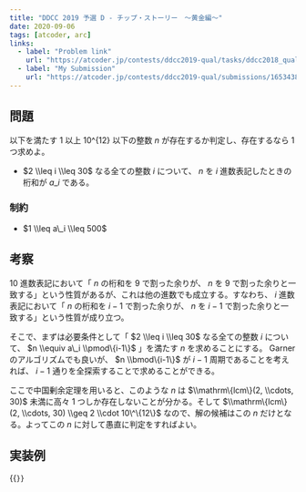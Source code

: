 ```yaml
---
title: "DDCC 2019 予選 D - チップ・ストーリー　～黄金編～"
date: 2020-09-06
tags: [atcoder, arc]
links:
  - label: "Problem link"
    url: "https://atcoder.jp/contests/ddcc2019-qual/tasks/ddcc2018_qual_d"
  - label: "My Submission"
    url: "https://atcoder.jp/contests/ddcc2019-qual/submissions/16534387"
---
```


## 問題

以下を満たす $1$ 以上 $10\^\{12\}$ 以下の整数 $n$ が存在するか判定し、存在するなら 1 つ求めよ。

- $2 \\leq i \\leq 30$ なる全ての整数 $i$ について、 $n$ を $i$ 進数表記したときの桁和が $a\_i$ である。

### 制約

- $1 \\leq a\_i \\leq 500$

## 考察

$10$ 進数表記において「 $n$ の桁和を $9$ で割った余りが、 $n$ を $9$ で割った余りと一致する」という性質があるが、これは他の進数でも成立する。すなわち、 $i$ 進数表記において「 $n$ の桁和を $i-1$ で割った余りが、 $n$ を $i-1$ で割った余りと一致する」という性質が成り立つ。

そこで、まずは必要条件として「 $2 \\leq i \\leq 30$ なる全ての整数 $i$ について、 $n \\equiv a\_i \\pmod\{i-1\}$ 」を満たす $n$ を求めることにする。
Garner のアルゴリズムでも良いが、 $n \\bmod\{i-1\}$ が $i-1$ 周期であることを考えれば、 $i-1$ 通りを全探索することで求めることができる。

ここで中国剰余定理を用いると、このような $n$ は $\\mathrm\{lcm\}(2, \\cdots, 30)$ 未満に高々 1 つしか存在しないことが分かる。そして $\\mathrm\{lcm\}(2, \\cdots, 30) \\geq 2 \\cdot 10\^\{12\}$ なので、解の候補はこの $n$ だけとなる。よってこの $n$ に対して愚直に判定をすればよい。

## 実装例

{{<code file="0.cpp" language="cpp">}}
